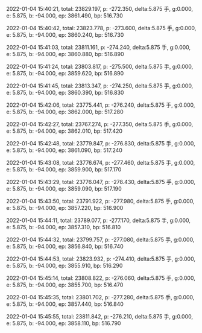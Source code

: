 2022-01-04 15:40:21, total: 23829.197, p: -272.350, delta:5.875 手, g:0.000, e: 5.875, b: -94.000, ep: 3861.490, bp: 516.730

2022-01-04 15:40:42, total: 23823.778, p: -273.600, delta:5.875 手, g:0.000, e: 5.875, b: -94.000, ep: 3860.240, bp: 516.730

2022-01-04 15:41:03, total: 23811.161, p: -274.240, delta:5.875 手, g:0.000, e: 5.875, b: -94.000, ep: 3860.880, bp: 516.890

2022-01-04 15:41:24, total: 23803.817, p: -275.500, delta:5.875 手, g:0.000, e: 5.875, b: -94.000, ep: 3859.620, bp: 516.890

2022-01-04 15:41:45, total: 23813.347, p: -274.250, delta:5.875 手, g:0.000, e: 5.875, b: -94.000, ep: 3860.390, bp: 516.830

2022-01-04 15:42:06, total: 23775.441, p: -276.240, delta:5.875 手, g:0.000, e: 5.875, b: -94.000, ep: 3862.000, bp: 517.280

2022-01-04 15:42:27, total: 23767.274, p: -277.350, delta:5.875 手, g:0.000, e: 5.875, b: -94.000, ep: 3862.010, bp: 517.420

2022-01-04 15:42:48, total: 23779.847, p: -276.830, delta:5.875 手, g:0.000, e: 5.875, b: -94.000, ep: 3861.090, bp: 517.240

2022-01-04 15:43:08, total: 23776.674, p: -277.460, delta:5.875 手, g:0.000, e: 5.875, b: -94.000, ep: 3859.900, bp: 517.170

2022-01-04 15:43:29, total: 23776.047, p: -278.430, delta:5.875 手, g:0.000, e: 5.875, b: -94.000, ep: 3859.090, bp: 517.190

2022-01-04 15:43:50, total: 23791.922, p: -277.980, delta:5.875 手, g:0.000, e: 5.875, b: -94.000, ep: 3857.220, bp: 516.900

2022-01-04 15:44:11, total: 23789.077, p: -277.170, delta:5.875 手, g:0.000, e: 5.875, b: -94.000, ep: 3857.310, bp: 516.810

2022-01-04 15:44:32, total: 23799.757, p: -277.080, delta:5.875 手, g:0.000, e: 5.875, b: -94.000, ep: 3856.840, bp: 516.740

2022-01-04 15:44:53, total: 23823.932, p: -274.410, delta:5.875 手, g:0.000, e: 5.875, b: -94.000, ep: 3855.910, bp: 516.290

2022-01-04 15:45:14, total: 23808.822, p: -276.060, delta:5.875 手, g:0.000, e: 5.875, b: -94.000, ep: 3855.700, bp: 516.470

2022-01-04 15:45:35, total: 23801.702, p: -277.280, delta:5.875 手, g:0.000, e: 5.875, b: -94.000, ep: 3857.440, bp: 516.840

2022-01-04 15:45:55, total: 23811.842, p: -276.210, delta:5.875 手, g:0.000, e: 5.875, b: -94.000, ep: 3858.110, bp: 516.790